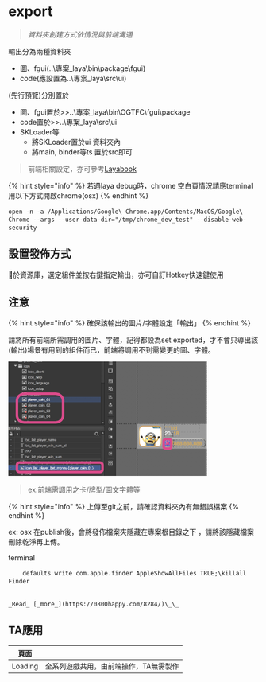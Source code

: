 # export

> _資料夾創建方式依情況與前端溝通_

輸出分為兩種資料夾

* 圖、fgui\(..\專案\_laya\bin\package\fgui\)
* code\(應設置為..\專案\_laya\src\ui\)

\(先行預覽\)分別置於

* 圖、fgui置於&gt;&gt;..\專案\_laya\bin\OGTFC\fgui\package
* code置於&gt;&gt;..\專案\_laya\src\ui
* SKLoader等
  * 將SKLoader置於ui 資料夾內
  * 將main, binder等ts 置於src即可

> 前端相關設定，亦可參考[Layabook](https://goldbook.gitbook.io/layabook/)

{% hint style="info" %}
若遇laya debug時，chrome 空白頁情況請應terminal用以下方式開啟chrome\(osx\)
{% endhint %}

```text
open -n -a /Applications/Google\ Chrome.app/Contents/MacOS/Google\ Chrome --args --user-data-dir="/tmp/chrome_dev_test" --disable-web-security
```

## 設置發佈方式

於資源庫，選定組件並按右鍵指定輸出，亦可自訂Hotkey快速鍵使用

## 注意

{% hint style="info" %}
確保該輸出的圖片/字體設定「輸出」
{% endhint %}

請將所有前端所需調用的圖片、字體，記得都設為set exported，才不會只導出該\(輸出\)場景有用到的組件而已，前端將調用不到需變更的圖、字體。

![](.gitbook/assets/images_exported.png)

> ex:前端需調用之卡/牌型/圖文字體等

{% hint style="info" %}
上傳至git之前，請確認資料夾內有無錯誤檔案
{% endhint %}

ex: osx 在publish後，會將發佈檔案夾隱藏在專案根目錄之下 ，請將該隱藏檔案刪除乾淨再上傳。

terminal

```text
	defaults write com.apple.finder AppleShowAllFiles TRUE;\killall Finder
```

                                                                                                                                                           _Read_ [_more_](https://0800happy.com/8284/)\_\_

## TA應用

| 頁面 |  |
| :---: | :--- |
| Loading | 全系列遊戲共用，由前端操作，TA無需製作 |

